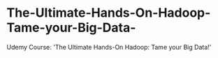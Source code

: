 # The-Ultimate-Hands-On-Hadoop-Tame-your-Big-Data-
Udemy Course: 'The Ultimate Hands-On Hadoop: Tame your Big Data!'
